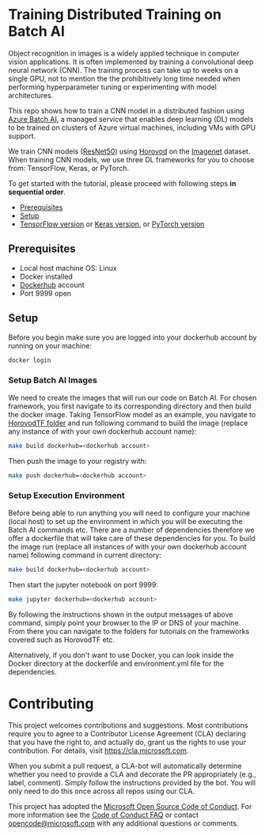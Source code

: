 # Training Distributed Training on Batch AI
Object recognition in images is a widely applied technique in computer vision applications. It is often implemented by training a convolutional deep neural network (CNN). The training process can take up to weeks on a single GPU, not to mention the the prohibitively long time needed when performing hyperparameter tuning or experimenting with model architectures.

This repo shows how to train a CNN model in a distributed fashion using [Azure Batch AI](https://docs.microsoft.com/en-us/azure/batch-ai/overview), a managed service that enables deep learning (DL) models to be trained on clusters of Azure virtual machines, including VMs with GPU support. 

We train CNN models ([ResNet50](https://arxiv.org/abs/1512.03385)) using [Horovod](https://github.com/uber/horovod) on the [Imagenet](http://www.image-net.org/) dataset. When training CNN models, we use three DL frameworks for you to choose from: TensorFlow, Keras, or PyTorch.  

To get started with the tutorial, please proceed with following steps **in sequential order**.

 * [Prerequisites](#prerequisites)
 * [Setup](#setup)
 * [TensorFlow version](./HorovodTF)  or [Keras version](./HorovodKeras), or [PyTorch version](./HorovodPytorch) 

<a id='prerequisites'></a>
## Prerequisites
* Local host machine OS: Linux
* Docker installed
* [Dockerhub](https://hub.docker.com/) account
* Port 9999 open 

<a id='setup'></a>
## Setup 
Before you begin make sure you are logged into your dockerhub account by running on your machine:

```bash
docker login 
```
### Setup Batch AI Images
We need to create the images that will run our code on Batch AI. For chosen framework, you first navigate to its corresponding directory and then build the docker image. Taking TensorFlow model as an example, you navigate to [HorovodTF folder](./HorovodTF) and run following command to build the image (replace any instance of <dockerhub account> with your own dockerhub account name):

```bash
make build dockerhub=<dockerhub account>
```

Then push the image to your registry with:

```bash
make push dockerhub=<dockerhub account>
```

### Setup Execution Environment
Before being able to run anything you will need to configure your machine (local host) to set up the environment in which you will be executing the Batch AI commands etc. There are a number of dependencies therefore we offer a dockerfile that will take care of these dependencies for you. To build the image run (replace all instances of <dockerhub account> with your own dockerhub account name) following command in current directory:

```bash
make build dockerhub=<dockerhub account>
```
Then start the jupyter notebook on port 9999: 
```bash
make jupyter dockerhub=<dockerhub account>
```

By following the instructions shown in the output messages of above command, simply point your browser to the IP or DNS of your machine. From there you can navigate to the folders for tutorials on the frameworks covered such as HorovodTF etc.

Alternatively, if you don't want to use Docker, you can look inside the Docker directory at the dockerfile and environment.yml file for the dependencies.

# Contributing

This project welcomes contributions and suggestions.  Most contributions require you to agree to a
Contributor License Agreement (CLA) declaring that you have the right to, and actually do, grant us
the rights to use your contribution. For details, visit https://cla.microsoft.com.

When you submit a pull request, a CLA-bot will automatically determine whether you need to provide
a CLA and decorate the PR appropriately (e.g., label, comment). Simply follow the instructions
provided by the bot. You will only need to do this once across all repos using our CLA.

This project has adopted the [Microsoft Open Source Code of Conduct](https://opensource.microsoft.com/codeofconduct/).
For more information see the [Code of Conduct FAQ](https://opensource.microsoft.com/codeofconduct/faq/) or
contact [opencode@microsoft.com](mailto:opencode@microsoft.com) with any additional questions or comments.
